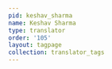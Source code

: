 ```yaml
---
pid: keshav_sharma
name: Keshav Sharma
type: translator
order: '105'
layout: tagpage
collection: translator_tags
---
```

